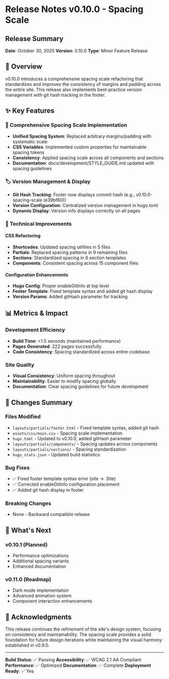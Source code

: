 # Release Notes v0.10.0 - Spacing Scale

## Release Summary
**Date**: October 30, 2025
**Version**: 0.10.0
**Type**: Minor Feature Release

## 🎯 Overview

v0.10.0 introduces a comprehensive spacing scale refactoring that standardizes and improves the consistency of margins and padding across the entire site. This release also implements best-practice version management with git hash tracking in the footer.

## ✨ Key Features

### 📏 Comprehensive Spacing Scale Implementation
- **Unified Spacing System**: Replaced arbitrary margins/padding with systematic scale
- **CSS Variables**: Implemented custom properties for maintainable spacing tokens
- **Consistency**: Applied spacing scale across all components and sections
- **Documentation**: docs/development/STYLE_GUIDE.md updated with spacing guidelines

### 🏷️ Version Management & Display
- **Git Hash Tracking**: Footer now displays commit hash (e.g., v0.10.0-spacing-scale (e39bf60))
- **Version Configuration**: Centralized version management in hugo.toml
- **Dynamic Display**: Version info displays correctly on all pages

### 🔧 Technical Improvements

#### CSS Refactoring
- **Shortcodes**: Updated spacing utilities in 5 files
- **Partials**: Replaced spacing patterns in 9 remaining files
- **Sections**: Standardized spacing in 6 section templates
- **Components**: Consistent spacing across 15 component files

#### Configuration Enhancements
- **Hugo Config**: Proper enableGitInfo at top level
- **Footer Template**: Fixed template syntax and added git hash display
- **Version Params**: Added gitHash parameter for tracking

## 📊 Metrics & Impact

### Development Efficiency
- **Build Time**: <1.5 seconds (maintained performance)
- **Pages Generated**: 222 pages successfully
- **Code Consistency**: Spacing standardized across entire codebase

### Site Quality
- **Visual Consistency**: Uniform spacing throughout
- **Maintainability**: Easier to modify spacing globally
- **Documentation**: Clear spacing guidelines for future development

## 🔄 Changes Summary

### Files Modified
- `layouts/partials/footer.html` - Fixed template syntax, added git hash
- `assets/css/main.css` - Spacing scale implementation
- `hugo.toml` - Updated to v0.10.0, added gitHash parameter
- `layouts/partials/components/` - Spacing updates across components
- `layouts/partials/sections/` - Spacing standardization
- `hugo_stats.json` - Updated build statistics

### Bug Fixes
- ✅ Fixed footer template syntax error (site → .Site)
- ✅ Corrected enableGitInfo configuration placement
- ✅ Added git hash display in footer

### Breaking Changes
- None - Backward compatible release

## 🚀 What's Next

### v0.10.1 (Planned)
- Performance optimizations
- Additional spacing variants
- Enhanced documentation

### v0.11.0 (Roadmap)
- Dark mode implementation
- Advanced animation system
- Component interaction enhancements

## 🙏 Acknowledgments

This release continues the refinement of the site's design system, focusing on consistency and maintainability. The spacing scale provides a solid foundation for future design iterations while maintaining the visual harmony established in v0.9.0.

---

**Build Status**: ✅ Passing
**Accessibility**: ✅ WCAG 2.1 AA Compliant
**Performance**: ✅ Optimized
**Documentation**: ✅ Complete
**Deployment Ready**: ✅ Yes
